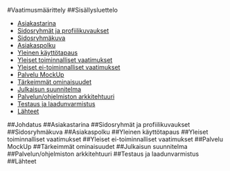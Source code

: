 #Vaatimusmäärittely
##Sisällysluettelo

* [Asiakastarina]()
* [Sidosryhmät ja profiilikuvaukset]()
* [Sidosryhmäkuva]()
* [Asiakaspolku]()
* [Yleinen käyttötapaus]()
* [Yleiset toiminnalliset vaatimukset]()
* [Yleiset ei-toiminnalliset vaatimukset]()
* [Palvelu MockUp]()
* [Tärkeimmät ominaisuudet]()
* [Julkaisun suunnitelma]()
* [Palvelun/ohjelmiston arkkitehtuuri]()
* [Testaus ja laadunvarmistus]()
* [Lähteet]()

##Johdatus
##Asiakastarina
##Sidosryhmät ja profiilikuvaukset
##Sidosryhmäkuva
##Asiakaspolku
##Yleinen käyttötapaus
##Yleiset toiminnalliset vaatimukset
##Yleiset ei-toiminnalliset vaatimukset
##Palvelu MockUp
##Tärkeimmät ominaisuudet
##Julkaisun suunnitelma
##Palvelun/ohjelmiston arkkitehtuuri
##Testaus ja laadunvarmistus
##Lähteet
